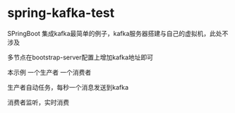 # spring-kafka-test
SPringBoot 集成kafka最简单的例子，kafka服务器搭建与自己的虚拟机，此处不涉及

多节点在bootstrap-server配置上增加kafka地址即可

本示例  一个生产者 一个消费者   

生产者自动任务，每秒一个消息发送到kafka

消费者监听，实时消费
